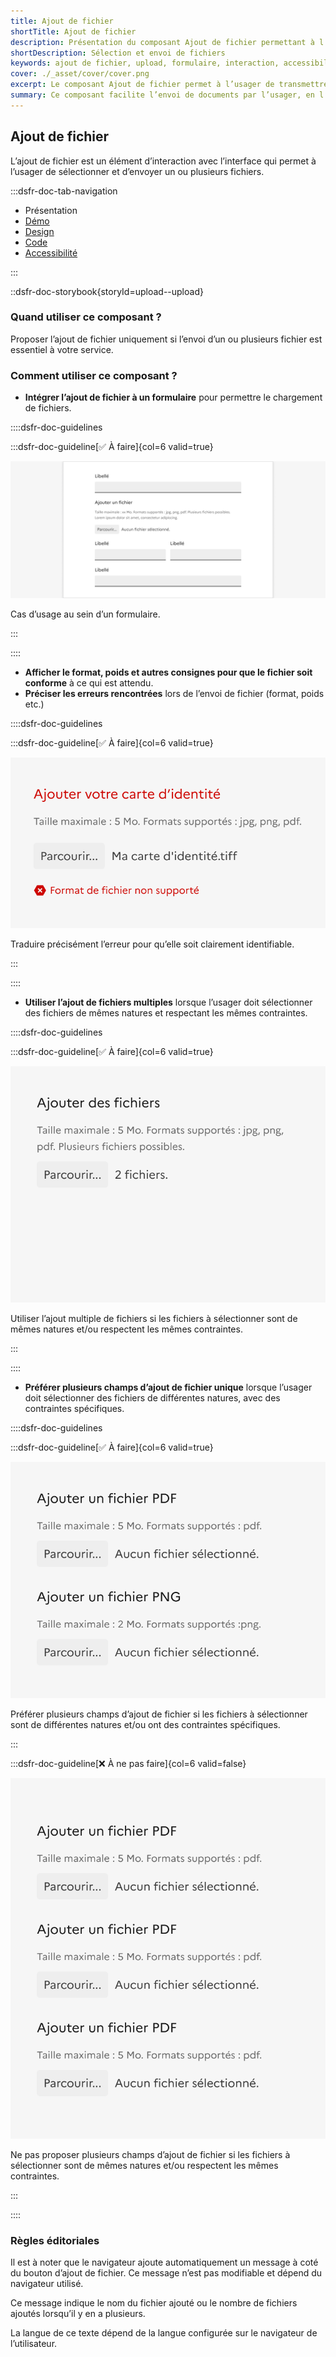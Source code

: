 ```yaml
---
title: Ajout de fichier
shortTitle: Ajout de fichier
description: Présentation du composant Ajout de fichier permettant à l’usager de sélectionner et envoyer un ou plusieurs fichiers via une interface.
shortDescription: Sélection et envoi de fichiers
keywords: ajout de fichier, upload, formulaire, interaction, accessibilité, design système, DSFR, sélection, fichier multiple
cover: ./_asset/cover/cover.png
excerpt: Le composant Ajout de fichier permet à l’usager de transmettre un ou plusieurs fichiers à travers une interface, avec des indications claires sur les formats attendus et les erreurs éventuelles.
summary: Ce composant facilite l’envoi de documents par l’usager, en l’intégrant aux formulaires de façon accessible et informative. Il prend en compte les contraintes liées aux fichiers (format, poids, nature), propose des variantes pour l’envoi multiple et signale les erreurs rencontrées lors de l’interaction. Son design est standardisé et non personnalisable pour garantir la cohérence visuelle dans l’ensemble du service.
---
```


## Ajout de fichier

L’ajout de fichier est un élément d’interaction avec l’interface qui permet à l’usager de sélectionner et d’envoyer un ou plusieurs fichiers.

:::dsfr-doc-tab-navigation

- Présentation
- [Démo](./demo/index.md)
- [Design](./design/index.md)
- [Code](./code/index.md)
- [Accessibilité](./accessibility/index.md)

:::

::dsfr-doc-storybook{storyId=upload--upload}

### Quand utiliser ce composant ?

Proposer l’ajout de fichier uniquement si l’envoi d’un ou plusieurs fichier est essentiel à votre service.

### Comment utiliser ce composant ?

- **Intégrer l’ajout de fichier à un formulaire** pour permettre le chargement de fichiers.

::::dsfr-doc-guidelines

:::dsfr-doc-guideline[✅ À faire]{col=6 valid=true}

![À faire](./_asset/use/do-1.png)

Cas d’usage au sein d’un formulaire.

:::

::::

- **Afficher le format, poids et autres consignes pour que le fichier soit conforme** à ce qui est attendu.
- **Préciser les erreurs rencontrées** lors de l’envoi de fichier (format, poids etc.)

::::dsfr-doc-guidelines

:::dsfr-doc-guideline[✅ À faire]{col=6 valid=true}

![À faire](./_asset/use/do-2.png)

Traduire précisément l’erreur pour qu’elle soit clairement identifiable.

:::

::::

- **Utiliser l’ajout de fichiers multiples** lorsque l’usager doit sélectionner des fichiers de mêmes natures et respectant les mêmes contraintes.

::::dsfr-doc-guidelines

:::dsfr-doc-guideline[✅ À faire]{col=6 valid=true}

![À faire](./_asset/use/do-3.png)

Utiliser l’ajout multiple de fichiers si les fichiers à sélectionner sont de mêmes natures et/ou respectent les mêmes contraintes.

:::

::::

- **Préférer plusieurs champs d’ajout de fichier unique** lorsque l’usager doit sélectionner des fichiers de différentes natures, avec des contraintes spécifiques.

::::dsfr-doc-guidelines

:::dsfr-doc-guideline[✅ À faire]{col=6 valid=true}

![À faire](./_asset/use/do-4.png)

Préférer plusieurs champs d’ajout de fichier si les fichiers à sélectionner sont de différentes natures et/ou ont des contraintes spécifiques.

:::

:::dsfr-doc-guideline[❌ À ne pas faire]{col=6 valid=false}

![À ne pas faire](./_asset/use/dont-1.png)

Ne pas proposer plusieurs champs d’ajout de fichier si les fichiers à sélectionner sont de mêmes natures et/ou respectent les mêmes contraintes.

:::

::::

### Règles éditoriales

Il est à noter que le navigateur ajoute automatiquement un message à coté du bouton d’ajout de fichier. Ce message n’est pas modifiable et dépend du navigateur utilisé.

Ce message indique le nom du fichier ajouté ou le nombre de fichiers ajoutés lorsqu’il y en a plusieurs.

La langue de ce texte dépend de la langue configurée sur le navigateur de l’utilisateur.